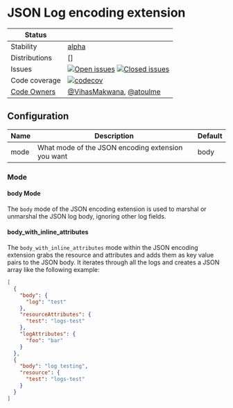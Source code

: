 # JSON Log encoding extension

<!-- status autogenerated section -->
| Status        |           |
| ------------- |-----------|
| Stability     | [alpha]  |
| Distributions | [] |
| Issues        | [![Open issues](https://img.shields.io/github/issues-search/open-telemetry/opentelemetry-collector-contrib?query=is%3Aissue%20is%3Aopen%20label%3Aextension%2Fjsonlogencoding%20&label=open&color=orange&logo=opentelemetry)](https://github.com/open-telemetry/opentelemetry-collector-contrib/issues?q=is%3Aopen+is%3Aissue+label%3Aextension%2Fjsonlogencoding) [![Closed issues](https://img.shields.io/github/issues-search/open-telemetry/opentelemetry-collector-contrib?query=is%3Aissue%20is%3Aclosed%20label%3Aextension%2Fjsonlogencoding%20&label=closed&color=blue&logo=opentelemetry)](https://github.com/open-telemetry/opentelemetry-collector-contrib/issues?q=is%3Aclosed+is%3Aissue+label%3Aextension%2Fjsonlogencoding) |
| Code coverage | [![codecov](https://codecov.io/github/open-telemetry/opentelemetry-collector-contrib/graph/main/badge.svg?component=extension_json_log_encoding)](https://app.codecov.io/gh/open-telemetry/opentelemetry-collector-contrib/tree/main/?components%5B0%5D=extension_json_log_encoding&displayType=list) |
| [Code Owners](https://github.com/open-telemetry/opentelemetry-collector-contrib/blob/main/CONTRIBUTING.md#becoming-a-code-owner)    | [@VihasMakwana](https://www.github.com/VihasMakwana), [@atoulme](https://www.github.com/atoulme) |

[alpha]: https://github.com/open-telemetry/opentelemetry-collector/blob/main/docs/component-stability.md#alpha
<!-- end autogenerated section -->

## Configuration

| Name                     | Description                                        | Default                                      |
| ------------------------ | -------------------------------------------------- | -------------------------------------------- |
| mode                     | What mode of the JSON encoding extension you want  | body                                         |



### Mode

#### body Mode

The `body` mode of the JSON encoding extension is used to marshal or unmarshal the JSON log body, ignoring other log fields.


#### body_with_inline_attributes

The `body_with_inline_attributes` mode within the JSON encoding extension grabs the resource and attributes and adds them as key value pairs to the JSON body. It iterates through all the logs and creates a JSON array like the following example:

```json
[
  {
    "body": {
      "log": "test"
    },
    "resourceAttributes": {
      "test": "logs-test"
    },
    "logAttributes": {
      "foo": "bar"
    }
  },
  {
    "body": "log testing",
    "resource": {
      "test": "logs-test"
    }
  }
]
```